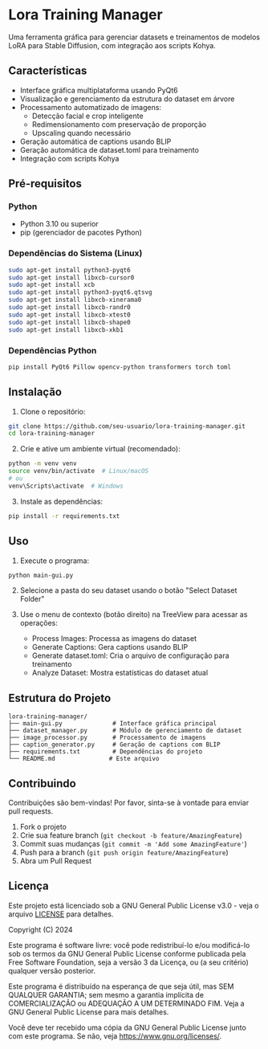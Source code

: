 # Lora Training Manager

Uma ferramenta gráfica para gerenciar datasets e treinamentos de modelos LoRA para Stable Diffusion, com integração aos scripts Kohya.

## Características

- Interface gráfica multiplataforma usando PyQt6
- Visualização e gerenciamento da estrutura do dataset em árvore
- Processamento automatizado de imagens:
  - Detecção facial e crop inteligente
  - Redimensionamento com preservação de proporção
  - Upscaling quando necessário
- Geração automática de captions usando BLIP
- Geração automática de dataset.toml para treinamento
- Integração com scripts Kohya

## Pré-requisitos

### Python
- Python 3.10 ou superior
- pip (gerenciador de pacotes Python)

### Dependências do Sistema (Linux)
```bash
sudo apt-get install python3-pyqt6
sudo apt-get install libxcb-cursor0
sudo apt-get install xcb
sudo apt-get install python3-pyqt6.qtsvg
sudo apt-get install libxcb-xinerama0
sudo apt-get install libxcb-randr0
sudo apt-get install libxcb-xtest0
sudo apt-get install libxcb-shape0
sudo apt-get install libxcb-xkb1
```

### Dependências Python
```bash
pip install PyQt6 Pillow opencv-python transformers torch toml
```

## Instalação

1. Clone o repositório:
```bash
git clone https://github.com/seu-usuario/lora-training-manager.git
cd lora-training-manager
```

2. Crie e ative um ambiente virtual (recomendado):
```bash
python -m venv venv
source venv/bin/activate  # Linux/macOS
# ou
venv\Scripts\activate  # Windows
```

3. Instale as dependências:
```bash
pip install -r requirements.txt
```

## Uso

1. Execute o programa:
```bash
python main-gui.py
```

2. Selecione a pasta do seu dataset usando o botão "Select Dataset Folder"

3. Use o menu de contexto (botão direito) na TreeView para acessar as operações:
   - Process Images: Processa as imagens do dataset
   - Generate Captions: Gera captions usando BLIP
   - Generate dataset.toml: Cria o arquivo de configuração para treinamento
   - Analyze Dataset: Mostra estatísticas do dataset atual

## Estrutura do Projeto

```
lora-training-manager/
├── main-gui.py              # Interface gráfica principal
├── dataset_manager.py       # Módulo de gerenciamento de dataset
├── image_processor.py       # Processamento de imagens
├── caption_generator.py     # Geração de captions com BLIP
├── requirements.txt         # Dependências do projeto
└── README.md               # Este arquivo
```

## Contribuindo

Contribuições são bem-vindas! Por favor, sinta-se à vontade para enviar pull requests.

1. Fork o projeto
2. Crie sua feature branch (`git checkout -b feature/AmazingFeature`)
3. Commit suas mudanças (`git commit -m 'Add some AmazingFeature'`)
4. Push para a branch (`git push origin feature/AmazingFeature`)
5. Abra um Pull Request

## Licença

Este projeto está licenciado sob a GNU General Public License v3.0 - veja o arquivo [LICENSE](LICENSE) para detalhes.

Copyright (C) 2024 

Este programa é software livre: você pode redistribuí-lo e/ou modificá-lo
sob os termos da GNU General Public License conforme publicada pela
Free Software Foundation, seja a versão 3 da Licença, ou
(a seu critério) qualquer versão posterior.

Este programa é distribuído na esperança de que seja útil,
mas SEM QUALQUER GARANTIA; sem mesmo a garantia implícita de
COMERCIALIZAÇÃO ou ADEQUAÇÃO A UM DETERMINADO FIM. Veja a
GNU General Public License para mais detalhes.

Você deve ter recebido uma cópia da GNU General Public License
junto com este programa. Se não, veja <https://www.gnu.org/licenses/>.